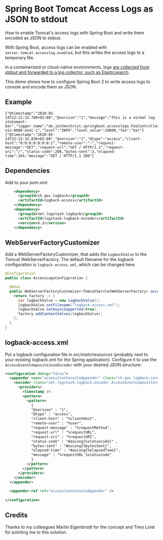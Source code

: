 # Spring Boot Tomcat Access Logs as JSON to stdout

How to enable Tomcat's access logs with Spring Boot and write them encoded as JSON to stdout.

With Spring Boot, access logs can be enabled with `server.tomcat.accesslog.enabled`, but this writes the access logs to a temporary file.

In a containerized or cloud-native environments, logs [are collected from stdout and forwarded to a log collector, such as Elasticsearch](https://www.innoq.com/de/blog/logging-mit-docker-und-elasticsearch/).

This demo shows how to configure Spring Boot 2 to write access logs to console and encode them as JSON.

## Example

```
{"@timestamp":"2020-05-14T22:12:33.780+02:00","@version":"1","message":"This is a normal log statement: bar","logger_name":"de.jochenchrist.springboot.accesslogs.FooController","thread_name":"http-nio-8080-exec-1","level":"INFO","level_value":20000,"foo":"bar"}
{"@timestamp":"2020-05-14T22:12:33.836+02:00","@version":"1","@type":"access","client-host":"0:0:0:0:0:0:0:1","remote-user":"-","request-message":"GET","request-url":"GET / HTTP/1.1","request-uri":"/","status-code":200,"bytes-sent":3,"elapsed-time":164,"message":"GET / HTTP/1.1 200"}
```

## Dependencies

Add to your _pom.xml_:

```xml
    <dependency>
      <groupId>ch.qos.logback</groupId>
      <artifactId>logback-access</artifactId>
    </dependency>
    <dependency>
      <groupId>net.logstash.logback</groupId>
      <artifactId>logstash-logback-encoder</artifactId>
      <version>6.2</version>
    </dependency>
```

## WebServerFactoryCustomizer

Add a WebServerFactoryCustomizer, that adds the `LogbackValve` to the Tomcat WebServerFactory.
The default filename for the logback configuration is `logback-access.xml`, which can be changed here.

```java
@Configuration
public class AccessLogsConfiguration {

  @Bean
  public WebServerFactoryCustomizer<TomcatServletWebServerFactory> accessLogsCustomizer() {
    return factory -> {
      var logbackValve = new LogbackValve();
      logbackValve.setFilename("logback-access.xml");
      logbackValve.setAsyncSupported(true);
      factory.addContextValves(logbackValve);
    };
  }
}
```

## logback-access.xml

Put a logback configuration file in _src/main/resources_ (probably next to your existing logback.xml for the Spring application).
Configure it to use the `AccessEventCompositeJsonEncoder` with your desired JSON structure:

```xml
<configuration debug="false">
  <appender name="accessJsonConsoleAppender" class="ch.qos.logback.core.ConsoleAppender">
    <encoder class="net.logstash.logback.encoder.AccessEventCompositeJsonEncoder">
      <providers>
        <timestamp />
        <pattern>
          <pattern>
            {
            "@version" : "1",
            "@type" : "access",
            "client-host" : "%clientHost",
            "remote-user" : "%user",
            "request-message" : "%requestMethod",
            "request-url" : "%requestURL",
            "request-uri" : "%requestURI",
            "status-code" : "#asLong{%statusCode}" ,
            "bytes-sent" : "#asLong{%bytesSent}",
            "elapsed-time" : "#asLong{%elapsedTime}",
            "message" : "%requestURL %statusCode"
            }
          </pattern>
        </pattern>
      </providers>
    </encoder>
  </appender>
  ​
  <appender-ref ref="accessJsonConsoleAppender" />
  ​
</configuration>
```

## Credits

Thanks to my colleagues Martin Eigenbrodt for the concept and Timo Loist for pointing me to this solution.
